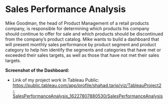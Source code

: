 # Sales Performance Analysis

Mike Goodman, the head of Product Management of a retail products company, is responsible for determining which products his company should continue to offer for sale and which products should be discontinued from the company’s product catalog. Mike wants to build a dashboard that will present monthly sales performance by product segment and product category to help him identify the segments and categories that have met or exceeded their sales targets, as well as those that have not met their sales targets.

**Screenshot of the Dashboard:** 






* Link of my project work in Tableau Public:
https://public.tableau.com/app/profile/shahad.tariq/viz/TableauProject2-SalesPerformanceAnalysis_16227807880530/SalesPerformanceAnalysis 
